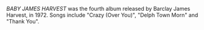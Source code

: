 _BABY JAMES HARVEST_ was the fourth album released by Barclay James Harvest, in 1972. Songs include "Crazy (Over You)", "Delph Town Morn" and "Thank You".
